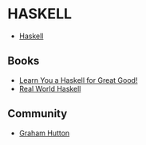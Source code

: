 # HASKELL

- [Haskell](https://www.haskell.org/ 'Haskell')

## Books

- [Learn You a Haskell for Great Good!](http://learnyouahaskell.com/ 'Learn You a Haskell for Great Good!')
- [Real World Haskell](https://book.realworldhaskell.org/ 'Real World Haskell')

## Community

- [Graham Hutton](http://www.cs.nott.ac.uk/~pszgmh/ 'Graham Hutton')
